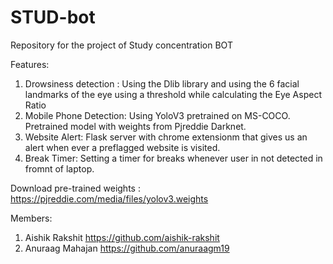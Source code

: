 
# STUD-bot
Repository for the project of Study concentration BOT


Features:

1. Drowsiness detection : Using the Dlib library and using the 6 facial landmarks of the eye using a threshold while calculating the Eye Aspect Ratio
2. Mobile Phone Detection: Using YoloV3 pretrained on MS-COCO. Pretrained model with weights from Pjreddie Darknet.
3. Website Alert: Flask server with chrome extensionm that gives us an alert when ever a preflagged website is visited.
4. Break Timer: Setting a timer for breaks whenever user in not detected in fromnt of laptop.

Download pre-trained weights : https://pjreddie.com/media/files/yolov3.weights

Members:
1. Aishik Rakshit https://github.com/aishik-rakshit
2. Anuraag Mahajan https://github.com/anuraagm19

